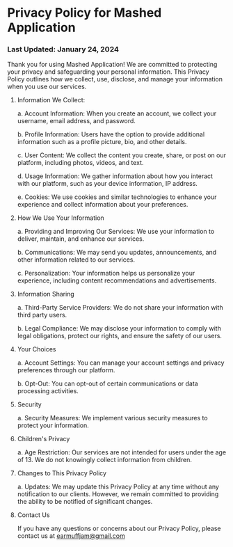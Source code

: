 # Privacy Policy for Mashed Application

### Last Updated: January 24, 2024

Thank you for using Mashed Application! We are committed to protecting your privacy and safeguarding your personal information. This Privacy Policy outlines how we collect, use, disclose, and manage your information when you use our services.

1. Information We Collect:

   a. Account Information: When you create an account, we collect your username, email address, and password.

   b. Profile Information: Users have the option to provide additional information such as a profile picture, bio, and other details.

   c. User Content: We collect the content you create, share, or post on our platform, including photos, videos, and text.

   d. Usage Information: We gather information about how you interact with our platform, such as your device information, IP address.

   e. Cookies: We use cookies and similar technologies to enhance your experience and collect information about your preferences.

2. How We Use Your Information

   a. Providing and Improving Our Services: We use your information to deliver, maintain, and enhance our services.

   b. Communications: We may send you updates, announcements, and other information related to our services.

   c. Personalization: Your information helps us personalize your experience, including content recommendations and advertisements.

3. Information Sharing

   a. Third-Party Service Providers: We do not share your information with third party users.

   b. Legal Compliance: We may disclose your information to comply with legal obligations, protect our rights, and ensure the safety of our users.

4. Your Choices

   a. Account Settings: You can manage your account settings and privacy preferences through our platform.

   b. Opt-Out: You can opt-out of certain communications or data processing activities.

5. Security

   a. Security Measures: We implement various security measures to protect your information.

6. Children's Privacy

   a. Age Restriction: Our services are not intended for users under the age of 13. We do not knowingly collect information from children.

7. Changes to This Privacy Policy

   a. Updates: We may update this Privacy Policy at any time without any notification to our clients. However, we remain committed to providing the ability to be notified of significant changes.

8. Contact Us

   If you have any questions or concerns about our Privacy Policy, please contact us at earmuffjam@gmail.com
